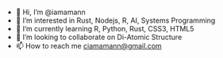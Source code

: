 - 👋 Hi, I’m @iamamann
- 👀 I’m interested in Rust, Nodejs, R, AI, Systems Programming
- 🌱 I’m currently learning R, Python, Rust, CSS3, HTML5
- 💞️ I’m looking to collaborate on Di-Atomic Structure
- 📫 How to reach me ciamamann@gmail.com

<!---
iamamann/iamamann is a ✨ special ✨ repository because its `README.md` (this file) appears on your GitHub profile.
You can click the Preview link to take a look at your changes.
--->
